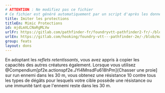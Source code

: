 ```yaml
---
# ATTENTION : Ne modifiez pas ce fichier
# Ce fichier est généré automatiquement par un script d'après les données du module Foundry VTT officiel et de sa traduction
title: Imiter les protections
titleEn: Mimic Protections
id: mjdLmXLCNaRgMLVw
urlFr: https://gitlab.com/pathfinder-fr/foundryvtt-pathfinder2-fr/-/blob/master/data/feats/mjdLmXLCNaRgMLVw.htm
urlEn: https://gitlab.com/hooking/foundry-vtt---pathfinder-2e/-/blob/master/packs/data/feats.db/mimic-protections.json
group: feats
layout: dons
---
```

En adoptant les <em>reflets retentissants</em>, vous avez appris à copier les capacités des autres créatures également. Lorsque vous utilisez @Compendium[pf2e.actionspf2e.JYi4MnsdFu618hPm]{Chasser une proie] sur run ennemi dans les 30 m, vous obtenez une résistance 10 contre tous les types de dégâts pour lesquels votre cible possède une résistance ou une immunité tant que l'ennemi reste dans les 30 m.


